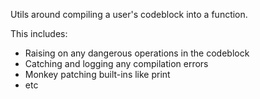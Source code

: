 Utils around compiling a user's codeblock into a function.

This includes:
- Raising on any dangerous operations in the codeblock
- Catching and logging any compilation errors
- Monkey patching built-ins like print
- etc

